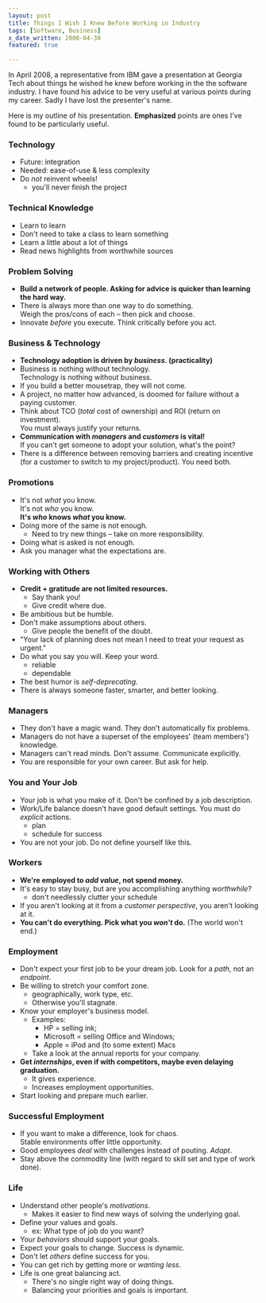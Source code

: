 ```yaml
---
layout: post
title: Things I Wish I Knew Before Working in Industry
tags: [Software, Business]
x_date_written: 2008-04-30
featured: true

---
```


In April 2008, a representative from IBM gave a presentation at Georgia
Tech about things he wished he knew before working in the the software
industry. I have found his advice to be very useful at various points during
my career. Sadly I have lost the presenter's name.

Here is my outline of his presentation. **Emphasized** points are ones I've found
to be particularly useful.

### Technology

* Future: integration
* Needed: ease-of-use & less complexity
* Do *not* reinvent wheels!
    * you'll never finish the project


### Technical Knowledge

* Learn to learn
* Don't need to take a class to learn something
* Learn a little about a lot of things
* Read news highlights from worthwhile sources

### Problem Solving

* **Build a network of people. Asking for advice is quicker than learning the hard way.**
* There is always more than one way to do something.  
  Weigh the pros/cons of each – then pick and choose.
* Innovate *before* you execute. Think critically before you act.

### Business & Technology

* **Technology adoption is driven by *business*. (practicality)**
* Business is nothing without technology.  
  Technology is nothing without business.
* If you build a better mousetrap, they will not come.
* A project, no matter how advanced, is doomed for failure without a paying customer.
* Think about TCO (*total* cost of ownership) and ROI (return on investment).  
  You must always justify your returns.
* **Communication with *managers* and *customers* is vital!**  
  If you can't get someone to adopt your solution, what's the point?
* There is a difference between removing barriers and creating incentive (for a customer to switch to my project/product). You need both.

### Promotions

* It's not *what* you know.  
  It's not *who* you know.  
  **It's *who* knows *what* you know.**
* Doing more of the same is not enough.
    * Need to try new things – take on more responsibility.
* Doing what is asked is not enough.
* Ask you manager what the expectations are.

### Working with Others

* **Credit + gratitude are not limited resources.**
    * Say thank you!
    * Give credit where due.
* Be ambitious but be humble.
* Don't make assumptions about others.
    * Give people the benefit of the doubt.
* "Your lack of planning does not mean I need to treat your request as urgent."
* Do what you say you will. Keep your word.
    * reliable
    * dependable
* The best humor is *self-deprecating*.
* There is always someone faster, smarter, and better looking.

### Managers

* They don't have a magic wand. They don't automatically fix problems.
* Managers do not have a superset of the employees' (team members') knowledge.
* Managers can't read minds. Don't assume. Communicate explicitly.
* You are responsible for your own career. But ask for help.

### You and Your Job

* Your job is what you make of it. Don't be confined by a job description.
* Work/Life balance doesn't have good default settings. You must do *explicit* actions.
    * plan
    * schedule for success
* You are not your job. Do not define yourself like this.

### Workers

* **We're employed to *add value*, not spend money.**
* It's easy to stay busy, but are you accomplishing anything *worthwhile*?
    * don't needlessly clutter your schedule
* If you aren't looking at it from a *customer perspective*, you aren't looking at it.
* **You can't do everything. Pick what you *won't* do.** (The world won't end.)

### Employment

* Don't expect your first job to be your dream job. Look for a *path*, not an *endpoint*.
* Be willing to stretch your comfort zone.
    * geographically, work type, etc.
    * Otherwise you'll stagnate.
* Know your employer's business model.
    * Examples:
        * HP = selling ink;
        * Microsoft = selling Office and Windows;
        * Apple = iPod and (to some extent) Macs
    * Take a look at the annual reports for your company.
* **Get *internships*, even if with competitors, maybe even delaying graduation.**
    * It gives experience.
    * Increases employment opportunities.
* Start looking and prepare much earlier.

### Successful Employment

* If you want to make a difference, look for chaos.  
  Stable environments offer little opportunity.
* Good employees *deal* with challenges instead of pouting. *Adapt*.
* Stay above the commodity line (with regard to skill set and type of work done).

### Life

* Understand other people's *motivations*.
    * Makes it easier to find new ways of solving the underlying goal.
* Define your values and goals.
    * ex: What type of job do you want?
* Your *behaviors* should support your goals.
* Expect your goals to change. Success is dynamic.
* Don't let *others* define success for you.
* You can get rich by getting more or *wanting less*.
* Life is one great balancing act.
    * There's no single right way of doing things.
    * Balancing your priorities and goals is important.
